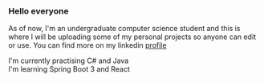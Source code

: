 ### Hello everyone

<!--
**GianniosApostolos/GianniosApostolos** is a ✨ _special_ ✨ repository because its `README.md` (this file) appears on your GitHub profile.

Here are some ideas to get you started:

- 🔭 I’m currently working on ...
- 🌱 I’m currently learning ...
- 👯 I’m looking to collaborate on ...
- 🤔 I’m looking for help with ...
- 💬 Ask me about ...
- 📫 How to reach me: ...
- 😄 Pronouns: ...
- ⚡ Fun fact: ...


Undergraduate computer science student of University of Thessaly, Larisa, Greece Interested in: C#, Java, Spring Boot, .NET, Unity, C, HTML, CSS, PHP, JS, ASM


<details>
  <summary>Click me</summary>
  
  ### Heading
  1. Foo
  2. Bar
     * Baz
     * Qux

  ### Some Code
  ```js
  function logSomething(something) {
    console.log('Something', something);
  }
  ```
</details>



-->

As of now, I'm an undergraduate computer science student and this is where I will be uploading some of my personal projects so anyone can edit or use. You can find more on my linkedin [profile](https://www.linkedin.com/in/apostolos-giannios-917b0225b/)

I'm currently practising C# and Java  
I'm learning Spring Boot 3 and React  





